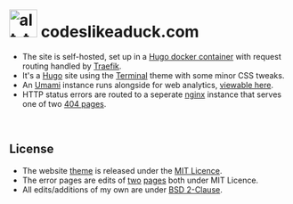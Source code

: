 # [<img alt="alt_text" width="50px" src="https://www.codeslikeaduck.com/img/codeDuck.svg" />](https://www.codeslikeaduck.com/) codeslikeaduck.com  <br> 

- The site is self-hosted, set up in a [Hugo docker container](https://github.com/klakegg/docker-hugo#readme) with request routing handled by [Traefik](https://github.com/traefik/traefik#readme).</br>
- It's a [Hugo](https://gohugo.io/) site using the [Terminal](https://github.com/panr/hugo-theme-terminal) theme with some minor CSS tweaks.
- An [Umami](https://github.com/mikecao/umami#readme) instance runs alongside for web analytics, [viewable here](https://umami.codeslikeaduck.com/share/Ljt3LRkD/codeslikeaduck).</br>
- HTTP status errors are routed to a seperate [nginx](https://hub.docker.com/_/nginx) instance that serves one of two [404 pages](errorPage/html).</br>

<br />


## License

- The website [theme](https://github.com/panr/hugo-theme-terminal) is released under the [MIT Licence](https://github.com/trev-dev/hugo-theme-terminal/blob/master/LICENSE.md).
- The error pages are edits of [two](https://github.com/tarampampam/error-pages/blob/master/templates/lost-in-space.html) [pages](https://github.com/tsparticles/404-templates/tree/main/bee) both under MIT Licence.
- All edits/additions of my own are under [BSD 2-Clause](LICENCE).
